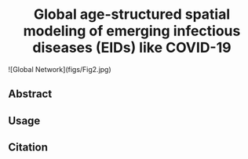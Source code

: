 <div align="center">
  <h1 align="center">Global age-structured spatial modeling of emerging infectious diseases (EIDs) like COVID-19
</h1>
</div>
![Global Network](figs/Fig2.jpg)

## Abstract

## Usage

## Citation
